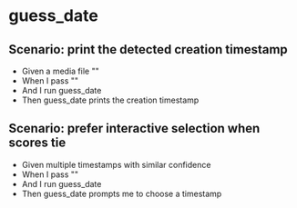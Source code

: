 # guess_date

## Scenario: print the detected creation timestamp
* Given a media file "<media>"
* When I pass "<media>"
* And I run guess_date
* Then guess_date prints the creation timestamp

## Scenario: prefer interactive selection when scores tie
* Given multiple timestamps with similar confidence
* When I pass "<media>"
* And I run guess_date
* Then guess_date prompts me to choose a timestamp
